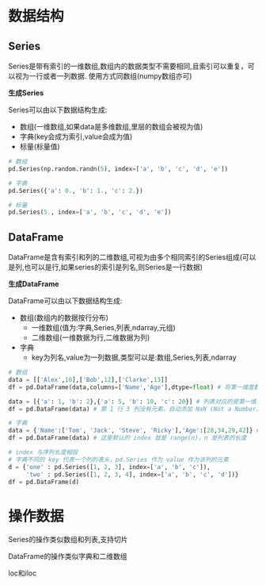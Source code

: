 # 数据结构

## Series

Series是带有索引的一维数组,数组内的数据类型不需要相同,且索引可以重复，可以视为一行或者一列数据.
使用方式同数组(numpy数组亦可)

**生成Series**

Series可以由以下数据结构生成:
* 数组(一维数组,如果data是多维数组,里层的数组会被视为值)
* 字典(key会成为索引,value会成为值)
* 标量(标量值)

```python
# 数组
pd.Series(np.random.randn(5), index=['a', 'b', 'c', 'd', 'e'])

# 字典
pd.Series({'a': 0., 'b': 1., 'c': 2.})

# 标量
pd.Series(5., index=['a', 'b', 'c', 'd', 'e'])

```

## DataFrame

DataFrame是含有索引和列的二维数组,可视为由多个相同索引的Series组成(可以是列,也可以是行,如果series的索引是列名,则Series是一行数据)

**生成DataFrame**

DataFrame可以由以下数据结构生成:
* 数组(数组内的数据按行分布)
  * 一维数组(值为:字典,Series,列表,ndarray,元组)
  * 二维数组(一维数据为行,二维数据为列)
* 字典
  * key为列名,value为一列数据,类型可以是:数组,Series,列表,ndarray

```python
# 数组
data = [['Alex',10],['Bob',12],['Clarke',13]]
df = pd.DataFrame(data,columns=['Name','Age'],dtype=float) # 将第一维度数据转为为行，第二维度数据转化为列，即 3 行 2 列，并设置列标签

data = [{'a': 1, 'b': 2},{'a': 5, 'b': 10, 'c': 20}] # 列表对应的是第一维，即行，字典为同一行不同列元素
df = pd.DataFrame(data) # 第 1 行 3 列没有元素，自动添加 NaN (Not a Number)

# 字典
data = {'Name':['Tom', 'Jack', 'Steve', 'Ricky'],'Age':[28,34,29,42]} # 两组列元素，并且个数需要相同
df = pd.DataFrame(data) # 这里默认的 index 就是 range(n)，n 是列表的长度

# index 与序列长度相投
# 字典不同的 key 代表一个列的表头，pd.Series 作为 value 作为该列的元素
d = {'one' : pd.Series([1, 2, 3], index=['a', 'b', 'c']),
     'two' : pd.Series([1, 2, 3, 4], index=['a', 'b', 'c', 'd'])}
df = pd.DataFrame(d)
```

# 操作数据

Series的操作类似数组和列表,支持切片

DataFrame的操作类似字典和二维数组

loc和iloc



